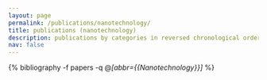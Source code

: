 ```yaml
---
layout: page
permalink: /publications/nanotechnology/
title: publications (nanotechnology)
description: publications by categories in reversed chronological order. generated by jekyll-scholar.
nav: false
---
```

<!-- _pages/publications.md -->
<div class="publications">

  {% bibliography -f papers -q @*[abbr={{Nanotechnology}}]* %}

</div>
